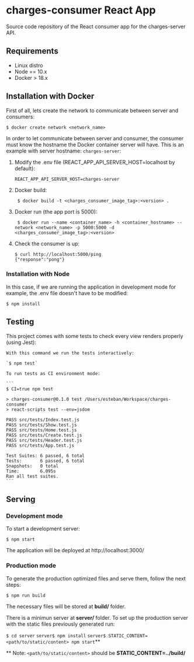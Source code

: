 # charges-consumer React App

Source code repository of the React consumer app for the charges-server API.

## Requirements

- Linux distro
- Node == 10.x
- Docker > 18.x

## Installation with Docker

First of all, lets create the network to communicate between server and consumers:

`$ docker create network <network_name>`

In order to let communicate between server and consumer, the consumer must know the hostname the Docker container server will have. This is an example with server hostname: `charges-server`:

1. Modify the .env file (REACT_APP_API_SERVER_HOST=localhost by default):

	`REACT_APP_API_SERVER_HOST=charges-server`

2. Docker build:

	` $ docker build -t <charges_consumer_image_tag>:<version> .`

3. Docker run (the app port is 5000):

	` $ docker run --name <container_name> -h <container_hostname> --network <network_name> -p 5000:5000 -d <charges_consumer_image_tag>:<version>`

4. Check the consumer is up:

	```
	$ curl http://localhost:5000/ping
	{"response":"pong"}
	```

### Installation with Node

In this case, if we are running the application in development mode for example, the .env file doesn't have to be modified:

`$ npm install`

## Testing

This project comes with some tests to check every view renders properly (using Jest):

	With this command we run the tests interactively:

	`$ npm test`

	To run tests as CI environment mode:

	```
	$ CI=true npm test

	> charges-consumer@0.1.0 test /Users/esteban/Workspace/charges-consumer
	> react-scripts test --env=jsdom

	PASS src/tests/Index.test.js
	PASS src/tests/Show.test.js
	PASS src/tests/Home.test.js
	PASS src/tests/Create.test.js
	PASS src/tests/Header.test.js
	PASS src/tests/App.test.js

	Test Suites: 6 passed, 6 total
	Tests:       6 passed, 6 total
	Snapshots:   0 total
	Time:        6.095s
	Ran all test suites.
	```

## Serving

### Development mode

To start a development server:

`$ npm start`

The application will be deployed at http://localhost:3000/

### Production mode

To generate the production optimized files and serve them, follow the next steps:

`$ npm run build`

The necessary files will be stored at __build/__ folder.

There is a minimun server at __server/__ folder. To set up the production server with the static files previously generated run:

`$ cd server`
`server$ npm install`
`server$ STATIC_CONTENT=<path/to/static/content> npm start`**

** Note: `<path/to/static/content>` should be __STATIC_CONTENT=../build/__
